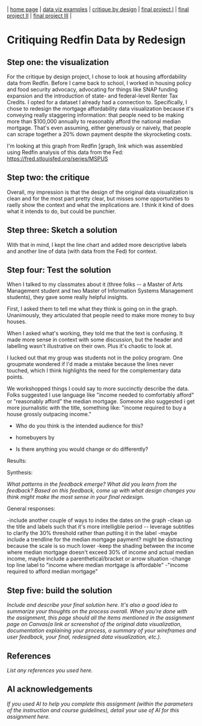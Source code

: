 | [home page](https://cmustudent.github.io/tswd-portfolio-templates/) | [data viz examples](dataviz-examples) | [critique by design](critique-by-design) | [final project I](final-project-part-one) | [final project II](final-project-part-two) | [final project III](final-project-part-three) |

# Critiquing Redfin Data by Redesign


## Step one: the visualization

For the critique by design project, I chose to look at housing affordability data from Redfin. Before I came back to school, I worked in housing policy and food security advocacy, advocating for things like SNAP funding expansion and the introduction of state- and federal-level Renter Tax Credits. I opted for a dataset I already had a connection to. Specifically, I chose to redesign the mortgage affordability data visualization because it's conveying really staggering information: that people need to be making more than $100,000 annually to reasonably afford the national median mortgage. That's even assuming, either generously or naively, that people can scrape together a 20% down payment despite the skyrocketing costs.

I'm looking at this graph from Redfin 
[graph, link
which was assembled using Redfin analysis of this data from the Fed: https://fred.stlouisfed.org/series/MSPUS


## Step two: the critique

Overall, my impression is that the design of the original data visualization is clean and for the most part pretty clear, but misses some opportunities to raelly show the context and what the implications are. I think it kind of does what it intends to do, but could be punchier. 


## Step three: Sketch a solution

With that in mind, I kept the line chart and added more descriptive labels and another line of data (with data from the Fed) for context.



## Step four: Test the solution

When I talked to my classmates about it (three folks -- a Master of Arts Management student and two Master of Information Systems Management students), they gave some really helpful insights.

First, I asked them to tell me what they think is going on in the graph. Unanimously, they articulated that people need to make more money to buy houses.

When I asked what's working, they told me that the text is confusing. It made more sense in context with some discussion, but the header and labelling wasn't illustrative on their own. Plus it's chaotic to look at.

I lucked out that my group was students not in the policy program. One groupmate wondered if I'd made a mistake because the lines never touched, which I think highlights the need for the complementary data points.

We workshopped things I could say to more succinctly describe the data. Folks suggested I use language like "income needed to comfortably afford" or "reasonably afford" the median mortgage. Someone also suggested i get more journalistic with the title, something like: "income required to buy a house grossly outpacing income."


- Who do you think is the intended audience for this?
- homebuyers by 


- Is there anything you would change or do differently?

Results: 

Synthesis: 

_What patterns in the feedback emerge?  What did you learn from the feedback?  Based on this feedback, come up with what design changes you think might make the most sense in your final redesign._

General responses:

-include another couple of ways to index the dates on the graph
-clean up the title and labels such that it's more intelligble period -- leverage subtitles to clarify the 30% threshold rather than putting it in the label
-maybe include a trendline for the median mortgage payment? might be distracting because the scale is so much lower
-keep the shading between the income where median mortgage doesn't exceed 30% of income and actual median income, maybe include a parenthetical/bracket or arrow situation
-change top line label to "income where median mortgage is affordable"
-"income required to afford median mortgage"


## Step five: build the solution

_Include and describe your final solution here. It's also a good idea to summarize your thoughts on the process overall. When you're done with the assignment, this page should all the items mentioned in the assignment page on Canvas(a link or screenshot of the original data visualization, documentation explaining your process, a summary of your wireframes and user feedback, your final, redesigned data visualization, etc.)._

## References
_List any references you used here._

## AI acknowledgements
_If you used AI to help you complete this assignment (within the parameters of the instruction and course guidelines), detail your use of AI for this assignment here._

